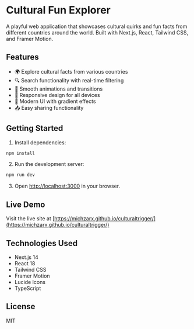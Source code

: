 # Cultural Fun Explorer

A playful web application that showcases cultural quirks and fun facts from different countries around the world. Built with Next.js, React, Tailwind CSS, and Framer Motion.

## Features

- 🌍 Explore cultural facts from various countries
- 🔍 Search functionality with real-time filtering
- 💫 Smooth animations and transitions
- 📱 Responsive design for all devices
- 🎨 Modern UI with gradient effects
- 📤 Easy sharing functionality

## Getting Started

1. Install dependencies:
```bash
npm install
```

2. Run the development server:
```bash
npm run dev
```

3. Open [http://localhost:3000](http://localhost:3000) in your browser.

## Live Demo
Visit the live site at [https://michzarx.github.io/culturaltrigger/](https://michzarx.github.io/culturaltrigger/)

## Technologies Used

- Next.js 14
- React 18
- Tailwind CSS
- Framer Motion
- Lucide Icons
- TypeScript

## License

MIT
